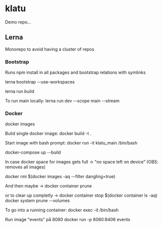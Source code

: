 # klatu
Demo repo... 

## Lerna
Monorepo to avoid having a cluster of repos

### Bootstrap
Runs npm install in all packages and bootstrap relations with symlinks

lerna bootstrap --use-workspaces

lerna run build

To run main locally: 
lerna run dev --scope main --stream

### Docker

docker images

Build single docker image: 
docker build -t <choose a name> .

Start image with bash prompt:
docker run -it  klatu_main /bin/bash

docker-compose up --build

In case docker space for images gets full -> "no space left on device"
(OBS: removes all images)

docker rmi $(docker images -aq --filter dangling=true)

And then maybe -> docker container prune

or to clear up completly ->
docker container stop $(docker container ls -aq) 
docker system prune --volumes 

To go into a running container: 
docker exec -it <conteinerId> /bin/bash 

Run image "events" på 8080
docker run -p 8080:8406 events

